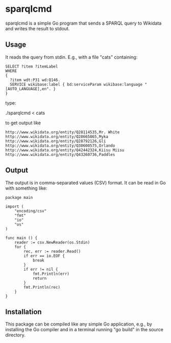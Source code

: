 # sparqlcmd
sparqlcmd is a simple Go program that sends a SPARQL query to Wikidata and writes the result to stdout.

## Usage

It reads the query from stdin. E.g., with a file "cats" containing:

```sparql
SELECT ?item ?itemLabel 
WHERE 
{
  ?item wdt:P31 wd:Q146.
  SERVICE wikibase:label { bd:serviceParam wikibase:language "[AUTO_LANGUAGE],en". }
}
```

type:

./sparqlcmd < cats

to get output like

```
http://www.wikidata.org/entity/Q28114535,Mr. White
http://www.wikidata.org/entity/Q28665865,Myka
http://www.wikidata.org/entity/Q28792126,Gli
http://www.wikidata.org/entity/Q30600575,Orlando
http://www.wikidata.org/entity/Q42442324,Kiisu Miisu
http://www.wikidata.org/entity/Q43260736,Paddles
```

## Output

The output is in comma-separated values (CSV) format. It can be read in Go with something like:

```
package main

import (
	"encoding/csv"
	"fmt"
	"io"
	"os"
)

func main () {
	reader := csv.NewReader(os.Stdin)
	for {
		rec, err := reader.Read()
		if err == io.EOF {
			break
		}
		if err != nil {
			fmt.Println(err)
			return
		}
		fmt.Println(rec)
	}
}
```

## Installation

This package can be compiled like any simple Go application, e.g., by installing the Go compiler and in a terminal running "go build" in the source directory.
